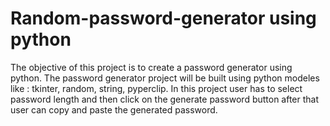 # Random-password-generator using python

The objective of this project is to create a password generator using python.
The password generator project will be built using python modeles like : tkinter, random, string, pyperclip.
In this project user has to select password length and then click on the generate password button after that user can copy and paste the generated password.
